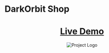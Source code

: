 # DarkOrbit Shop
<div align="center">
  <a href="https://raw.githack.com/AlperenAKKAYA05/darkorbitshop/main/index.html">
    <h1>
      Live Demo
    </h1>
  </a>
</div>

<div align="center">
  <img src="https://media.discordapp.net/attachments/339601891992535041/1148062437766086786/image.png" alt="Project Logo">
</div>
